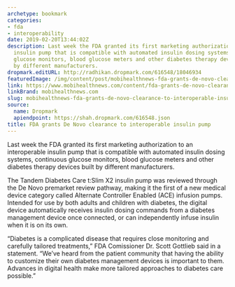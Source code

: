```yaml
---
archetype: bookmark
categories:
- fda
- interoperability
date: 2019-02-20T13:44:02Z
description: Last week the FDA granted its first marketing authorization to an interoperable
  insulin pump that is compatible with automated insulin dosing systems, continuous
  glucose monitors, blood glucose meters and other diabetes therapy devices built
  by different manufacturers.
dropmark.editURL: http://radhikan.dropmark.com/616548/18046934
featuredImage: /img/content/post/mobihealthnews-fda-grants-de-novo-clearance-to-interoperable-insulin-pump.jpg
link: https://www.mobihealthnews.com/content/fda-grants-de-novo-clearance-interoperable-insulin-pump
linkBrand: mobihealthnews.com
slug: mobihealthnews-fda-grants-de-novo-clearance-to-interoperable-insulin-pump
source:
  name: Dropmark
  apiendpoint: https://shah.dropmark.com/616548.json
title: FDA grants De Novo clearance to interoperable insulin pump
---
```

Last week the FDA granted its first marketing authorization to an interoperable insulin pump that is compatible with automated insulin dosing systems, continuous glucose monitors, blood glucose meters and other diabetes therapy devices built by different manufacturers.

The Tandem Diabetes Care t:Slim X2 insulin pump was reviewed through the De Novo premarket review pathway, making it the first of a new medical device category called Alternate Controller Enabled (ACE) infusion pumps. Intended for use by both adults and children with diabetes, the digital device automatically receives insulin dosing commands from a diabetes management device once connected, or can independently infuse insulin when it is on its own.

“Diabetes is a complicated disease that requires close monitoring and carefully tailored treatments,” FDA Comissioner Dr. Scott Gottlieb said in a statement. “We’ve heard from the patient community that having the ability to customize their own diabetes management devices is important to them. Advances in digital health make more tailored approaches to diabetes care possible.”

